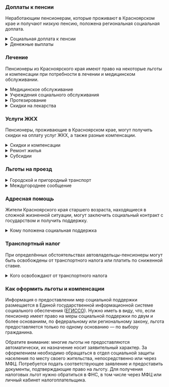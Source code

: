 ### Доплаты к пенсии
Неработающим пенсионерам, которые проживают в Красноярском крае и получают низкую пенсию, положена региональная социальная доплата.
<details>
<summary>Социальная доплата к пенсии</summary>
В Красноярском крае региональный прожиточный минимум пенсионера превышает общефедеральный. В этом регионе неработающим пенсионерам с низким размером пенсии производится региональная социальная доплата к пенсии до прожиточного минимума пенсионера (до 10 963 рублей в 2021 году).

Для назначения выплаты необходимо обращаться в органы социальной защиты населения. С 2022 года доплата будет назначаться автоматически — по данным ПФР.
</details>
<details>
<summary>Денежные выплаты</summary>
Если пенсионер относится к льготной категории, ему полагается ежемесячная денежная выплата (ЕДВ), которая регулярно индексируется.
В [Красноярском](https://docs.cntd.ru/document/985007825) крае ежемесячная денежная выплата в сумме 180 рублей полагается гражданам пожилого возраста, не относящимся к льготным категориям. Она назначается пенсионерам, а также мужчинам старше 60 лет и женщинам старше 55 лет, имеющим стаж не менее 15 лет. Если гражданин проработал на Крайнем Севере не менее 15 лет или на приравненных местностях не менее 20 лет, он получает выплату при достижении возраста 55 и 50 лет (мужчины и женщины соответственно). ЕДВ ветеранов труда, тружеников тыла и жертв политических репрессий составляет 489 рублей, а ветераны труда края получают 359 рублей. Детям погибших защитников Отечества (пенсионерам, не достигшим 18 лет по состоянию на 3 сентября 1945 года, один из родителей которых погиб или пропал без вести в годы ВОВ) полагается ежемесячная выплата по 400 рублей, а ко Дню Победы — по 1000 рублей.
</details>

### Лечение
Пенсионеры из Красноярского края имеют право на некоторые льготы и компенсации при потребности в лечении и медицинском обслуживании.
<details>
<summary>Медицинское обслуживание</summary>
Ветераны труда и труженики тыла сохраняют право на обслуживание в поликлиниках и других медицинских учреждениях, к которым они были прикреплены в период работы до выхода на пенсию. Оказание медицинской помощи вне очереди полагается жертвам политических репрессий, ветеранам труда и труженикам.
</details>
<details>
<summary>Учреждения социального обслуживания</summary>
Внеочередной приём в дома-интернаты для престарелых и инвалидов, учреждения социального обслуживания предоставляется труженикам тыла, реабилитированным и пострадавшим от репрессий пенсионерам.
</details>
<details>
<summary>Протезирование</summary>
Бесплатное изготовление и ремонт зубных протезов полагается труженикам тыла и реабилитированным пенсионерам. Льгота не распространяется на расходы по оплате стоимости драгоценных металлов и металлокерамики. </details>
<details>
<summary>Скидки на лекарства</summary>
Стоимость лекарственных средств, приобретаемых по рецептам врача, снижается на 50% для тружеников тыла и жертв политических репрессий. Приобрести лекарства за половину стоимости могут также пенсионеры и пожилые граждане, имеющие необходимый стаж, ветераны труда и ветераны труда края.
</details>

### Услуги ЖКХ
Пенсионеры, проживающие в Красноярском крае, могут получить скидки на оплату услуг ЖКХ, а также разные компенсации. 
<details>
<summary>Скидки и компенсации</summary>
В [Красноярском](https://docs.cntd.ru/document/985007825) крае труженикам тыла, ветеранам труда и ветеранам труда края выплачивают компенсацию в размере 50% расходов на оплату жилого помещения и коммунальных услуг.

Компенсацию предоставляют в пределах утверждённых нормативов потребления. Льготу получают также члены семьи, совместно проживающие с жертвами политических репрессий, и иждивенцы ветеранов труда.

Одинокие неработающие пенсионеры по достижении 70 лет освобождаются от взносов на капремонт на 50%, а с 80-летнего возраста — полностью. Льгота распространяется также на граждан указанного возраста, семья которых состоит из неработающих граждан пенсионного возраста (мужчины — старше 60 лет, женщины — 55). Компенсация рассчитывается, исходя из установленного в регионе минимального взноса на капремонт за 1 кв. метр и размера стандарта нормативной площади жилого помещения.
</details>
<details>
<summary>Ремонт жилья</summary>
В Красноярском крае можно получить [материальную помощь](https://docs.cntd.ru/document/465805008) на ремонт жилья, ремонт печного отопления и электропроводки. Она полагается малоимущим с доходом ниже 1,5 прожиточных минимума, одиноко проживающим неработающим гражданам пожилого возраста (мужчинам — старше 55 лет, женщинам — 50 лет), инвалидам I и II групп или одиноко проживающим супружеским парам, где оба супруга находятся в пожилом возрасте и не работают либо являются инвалидами I или II группы. Размер материальной помощи зависит от городского округа или муниципального района и составляет от 10 000 до 15 000 рублей.
</details>
<details>
<summary>Субсидии</summary>
В [Красноярском](https://docs.cntd.ru/document/985007860) крае доля затрат на ЖКУ для оформления субсидии для одиноко проживающих пенсионеров и инвалидов, а также семей, состоящих из пенсионеров и инвалидов, зависит от уровня их дохода. Так, при доходе до 1 прожиточного минимума оформить субсидию можно при тратах более 5%; если доходы не превышают 1,8 прожиточного минимума, доля расходов варьируется от 6 до 13%. Пенсионеры, чьи доходы составляют от 1,8 до 5 прожиточных минимумов, получают право на субсидию при расходах на «коммуналку» от 13 до 15%. Остальные оформить субсидию смогут при плате за ЖКУ более 22%.
</details>

### Льготы на проезд
<details>
<summary>Городской и пригородный транспорт</summary>
В [Красноярском](https://docs.cntd.ru/document/985007825) крае проезд по социальной карте на городском наземном электрическом и автомобильном транспорте на маршрутах городского, пригородного и междугороднего сообщения полагается пенсионерам и пожилым гражданам, имеющим необходимый стаж, ветеранам труда и ветеранам труда края, труженикам тыла и жертвам политических репрессий. Реабилитированные и пострадавшие от репрессий пенсионеры имеют право [бесплатного](https://docs.cntd.ru/document/985007829) проезда на железнодорожном транспорте пригородного сообщения, а труженики тыла и ветераны труда — за 50% стоимости. Пенсионеры, пожилые граждане, имеющие необходимый стаж, и ветераны труда края ездят за половину стоимости на пригородных электричках в период с 1 мая по 30 сентября.
</details>
<details>
<summary>Междугороднее сообщение</summary>
В [Красноярском](https://docs.cntd.ru/document/465805008) крае реабилитированному пенсионеру компенсируется стоимость проезда в сумме не более 12 000 рублей, а если до пункта назначения можно добраться только воздушным или водным транспортом — не более 25 000 рублей.
</details>


### Адресная помощь
Жители Красноярского края старшего возраста, находящиеся в сложной жизненной ситуации, могут заключить социальный контракт с государством и получить поддержку.
<details>
<summary>Кому положена социальная поддержка</summary>
Пенсионерам, оказавшимся в трудной жизненной ситуации по не зависящим от них причинам или в связи со стихийным бедствием, экстремальной ситуацией, оказывается адресная помощь. Она предоставляется путём выплаты пособий либо в натуральной форме (обеспечение одеждой, обувью, лекарствами, организация лечения и ухода, проведение ремонта жилья или установка приборов учёта и пр.). С нуждающимися пенсионерами может быть заключён социальный контракт.
</details>

### Транспортный налог
При определённых обстоятельствах автовладельцы-пенсионеры могут быть освобождены от транспортного налога или платить по сниженной ставке. 
<details>
<summary>Кого освобождают от транспортного налога</summary>
В [Красноярском](https://www.nalog.gov.ru/rn77/service/tax/d1114938/) крае пенсионеры и те, кто должен был уйти на пенсию по ранее действовавшему законодательству, уплачивают налог в размере 10% на: легковое авто до 150 л. с.; мотоцикл (мотороллер) до 40 л. с.; другие самоходные ТС, машины и механизмы на пневматическом и гусеничном ходу; снегоходы (мотосани) до 50 л. с.; катера, моторные лодки и другие водные ТС до 100 л. с. Льгота предоставляется на два транспортных средства разных видов, по выбору налогоплательщика. Пенсионеры, инвалиды, ветераны и инвалиды ВОВ и боевых действий, граждане, пострадавшие от радиации, освобождаются от налога на транспортное средство с мощностью двигателя до 100 л. с. При владении ТС с большей мощностью транспортный налог указанными категориями льготников уплачивается как разница между суммой налога на ТС и суммой налога на ТС мощностью 100 л. с.
</details>

### Как оформить льготы и компенсации 
Информация о предоставлении мер социальной поддержки размещается в Единой государственной информационной системе социального обеспечения ([ЕГИССО](http://egisso.ru/site/client/#/)). Нужно иметь в виду, что, если пенсионер имеет право на меры социальной поддержки по двум и более основаниям, по федеральному или региональному закону, льгота предоставляется только по одному основанию — по выбору гражданина.

Обратите внимание: многие льготы не предоставляются автоматически, их назначение носит заявительный характер. За оформлением необходимо обращаться в отдел социальной защиты населения по месту своего жительства, непосредственно или через МФЦ. Потребуется подать соответствующее заявление и предоставить документы, подтверждающие право на льготу. Для получения налоговых льгот нужно обратиться в ФНС, в том числе через МФЦ или личный кабинет налогоплательщика.
